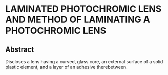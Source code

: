 # LAMINATED PHOTOCHROMIC LENS AND METHOD OF LAMINATING A PHOTOCHROMIC LENS

## Abstract
Discloses a lens having a curved, glass core, an external surface of a solid plastic element, and a layer of an adhesive therebetween.
